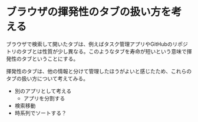 # ブラウザの揮発性のタブの扱い方を考える

ブラウザで検索して開いたタブは、例えばタスク管理アプリやGitHubのリポジトリのタブとは性質が少し異なる。このようなタブを寿命が短いという意味で揮発性のタブということにする。

揮発性のタブは、他の情報と分けて管理したほうがよいと感じたため、これらのタブの扱い方について考えてみる。

- 別のアプリとして考える
	- アプリを分割する
- 検索移動
- 時系列でソートする？